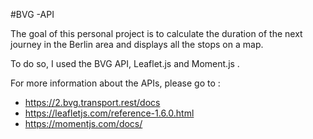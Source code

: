 #BVG -API

The goal of this personal project is to calculate the duration of the next journey in the Berlin area and displays all the stops on a map.

To do so, I used the BVG API, Leaflet.js and Moment.js .

For more information about the APIs, please go to :
-  https://2.bvg.transport.rest/docs 
-  https://leafletjs.com/reference-1.6.0.html
-  https://momentjs.com/docs/
